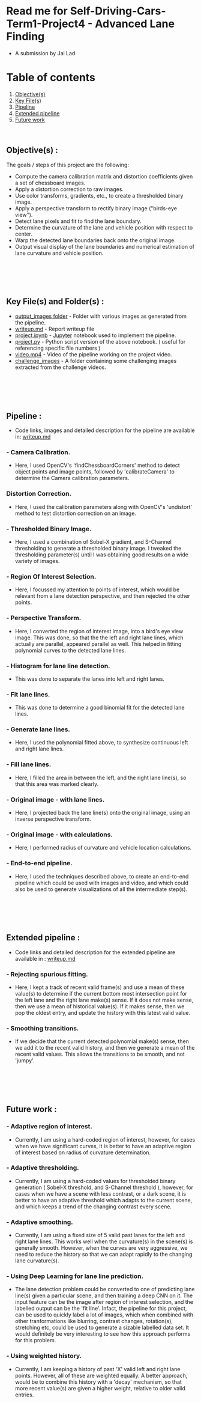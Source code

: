 # Read me for Self-Driving-Cars-Term1-Project4 - Advanced Lane Finding

[//]: # (Image References)

[image1]: ./project/output_images/detect_corners.png "Detect Corners"
[image2]: ./project/output_images/distortion_correction.png "Distortion Correction"
[image3]: ./project/output_images/thresholded_binary.png "Thresholded Binary Image"
[image4]: ./project/output_images/region_of_interest.png "Region Of Interest Selection"
[image5]: ./project/output_images/perspective_transform.png "Perspective Transform"
[image6]: ./project/output_images/histogram.png "Histogram"
[image7]: ./project/output_images/fit_lane_lines.png "Fit Lane Lines"
[image8]: ./project/output_images/generate_lane_lines.png "Generate Lane Lines"
[image9]: ./project/output_images/fill_lane_lines.png "Fill Lane Lines"
[image10]: ./project/output_images/original_image_with_lanes.png "Original Image - with Lanes"
[image11]: ./project/output_images/original_image_with_lanes_calculations.png "Original Image - with Calculations"
[image12]: ./project/output_images/output.png "End-to-end Pipeline"

[video1]: ./project/project_video_output3.mp4 "Project Video"

* A submission by Jai Lad

# Table of contents

1. [Objective(s)](#objective)
2. [Key File(s)](#keyfiles)
3. [Pipeline](#pl)
4. [Extended pipeline](#epl)
5. [Future work](#fw)

<BR>

## Objective(s) <a name="objective"></a> :

The goals / steps of this project are the following:

* Compute the camera calibration matrix and distortion coefficients given a set of chessboard images.
* Apply a distortion correction to raw images.
* Use color transforms, gradients, etc., to create a thresholded binary image.
* Apply a perspective transform to rectify binary image ("birds-eye view").
* Detect lane pixels and fit to find the lane boundary.
* Determine the curvature of the lane and vehicle position with respect to center.
* Warp the detected lane boundaries back onto the original image.
* Output visual display of the lane boundaries and numerical estimation of lane curvature and vehicle position.

<BR><BR>
---

## Key File(s) and Folder(s) <a name="keyfiles"></a> :

* [output_images folder](https://github.com/jailad/Self-Driving-Cars-Term1-Project4/tree/master/project/output_images) - Folder with various images as generated from the pipeline.
* [writeup.md](https://github.com/jailad/Self-Driving-Cars-Term1-Project4/blob/master/writeup.md) - Report writeup file
* [project.ipynb](https://github.com/jailad/Self-Driving-Cars-Term1-Project4/blob/master/project.ipynb) - [Jupyter](http://jupyter.org/) notebook used to implement the pipeline.
* [project.py](https://github.com/jailad/Self-Driving-Cars-Term1-Project4/blob/master/project.py) - Python script version of the above notebook. ( useful for referencing specific file numbers )
* [video.mp4](https://github.com/jailad/Self-Driving-Cars-Term1-Project4/blob/master/project/project_video.mp4) - Video of the pipeline working on the project video.
* [challenge_images](https://github.com/jailad/Self-Driving-Cars-Term1-Project4/tree/master/project/challenge_images) - A folder containing some challenging images extracted from the challenge videos.


<BR><BR>
---

## Pipeline <a name="pl"></a> :

* Code links, images and detailed description for the pipeline are available in: [writeup.md](https://github.com/jailad/Self-Driving-Cars-Term1-Project4/blob/master/writeup.md) 

### - Camera Calibration. <a name="pl1"></a>
* Here, I used OpenCV's 'findChessboardCorners' method to detect object points and image points, followed by 'calibrateCamera' to determine the Camera calibration parameters.

### Distortion Correction.<a name="pl2"></a>
* Here, I used the calibration parameters along with OpenCV's 'undistort' method to test distortion correction on an image.

### - Thresholded Binary Image.<a name="pl3"></a>
* Here, I used a combination of Sobel-X gradient, and S-Channel thresholding to generate a thresholded binary image. I tweaked the thresholding parameter(s) until I was obtaining good results on a wide variety of images.

### - Region Of Interest Selection.<a name="pl4"></a>
* Here, I focussed my attention to points of interest, which would be relevant from a lane detection perspective, and then rejected the other points.

### - Perspective Transform.<a name="pl5"></a>
* Here, I converted the region of interest image, into a bird's eye view image. This was done, so that the the left and right lane lines, which actually are parallel, appeared parallel as well. This helped in fitting polynomial curves to the detected lane lines.

### - Histogram for lane line detection.<a name="pl6"></a>
* This was done to separate the lanes into left and right lanes.

### - Fit lane lines.<a name="pl7"></a>
* This was done to determine a good binomial fit for the detected lane lines.

### - Generate lane lines.<a name="pl8"></a>
* Here, I used the polynomial fitted above, to synthesize continuous left and right lane lines.

### - Fill lane lines.<a name="pl9"></a>
* Here, I filled the area in between the left, and the right lane line(s), so that this area was marked clearly.

### - Original image - with lane lines.<a name="pl10"></a>
* Here, I projected back the lane line(s) onto the original image, using an inverse perspective transform.

### - Original image - with calculations.<a name="pl11"></a>
* Here, I performed radius of curvature and vehicle location calculations.

### - End-to-end pipeline.<a name="pl12"></a>
* Here, I used the techniques described above, to create an end-to-end pipeline which could be used with images and video, and which could also be used to generate visualizations of all the intermediate step(s).

<BR><BR>
---

## Extended pipeline <a name="epl"></a> :

* Code links and detailed description for the extended pipeline are available in : [writeup.md](https://github.com/jailad/Self-Driving-Cars-Term1-Project4/blob/master/writeup.md) 


### - Rejecting spurious fitting.<a name="epl1"></a>
* Here, I kept a track of recent valid frame(s) and use a mean of these value(s) to determine if the current bottom most intersection point for the left lane and the right lane make(s) sense. If it does not make sense, then we use a mean of historical value(s). If it makes sense, then we pop the oldest entry, and update the history with this latest valid value.

### - Smoothing transitions.<a name="epl2"></a>

* If we decide that the current detected polynomial make(s) sense, then we add it to the recent valid history, and then we generate a mean of the recent valid values. This allows the transitions to be smooth, and not 'jumpy'.

<BR><BR>
---

## Future work <a name="fw"></a> :

### - Adaptive region of interest.<a name="fw1"></a>
* Currently, I am using a hard-coded region of interest, however, for cases when we have significant curves, it is better to have an adaptive region of interest based on radius of curvature determination.

### - Adaptive thresholding.<a name="fw2"></a>
* Currently, I am using a hard-coded values for thresholded binary generation ( Sobel-X threshold, and S-Channel threshold ), however, for cases when we have a scene with less contrast, or a dark scene, it is better to have an adaptive threshold which adapts to the current scene, and which keeps a trend of the changing contrast every scene.

### - Adaptive smoothing.<a name="fw3"></a>
* Currently, I am using a fixed size of 5 valid past lanes for the left and right lane lines. This works well when the curvature(s) in the scene(s) is generally smooth. However, when the curves are very aggressive, we need to reduce the history so that we can adapt rapidly to the changing lane curvature(s).

### - Using Deep Learning for lane line prediction.<a name="fw4"></a>
* The lane detection problem could be converted to one of predicting lane line(s) given a particular scene, and then training a deep CNN on it. The input feature can be the image after region of interest selection, and the labelled output can be the 'fit line'. Infact, the pipeline for this project, can be used to quickly label a lot of images, which when combined with other tranformations like blurring, contrast changes, rotation(s), stretching etc, could be used to generate a sizable labelled data set. It would definitely be very interesting to see how this approach performs for this problem.

### - Using weighted history.<a name="fw5"></a>
* Currently, I am keeping a history of past 'X' valid left and right lane points. However, all of these are weighted equally. A better approach, would be to combine this history with a 'decay' mechanism, so that more recent value(s) are given a higher weight, relative to older valid entries.


<BR><BR>
---